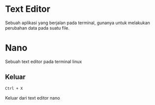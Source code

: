 # Text Editor
Sebuah aplikasi yang berjalan pada terminal, gunanya untuk melakukan perubahan data pada suatu file.
# Nano
Sebuah text editor pada terminal linux
## Keluar
```bash
Ctrl + X
``` 
Keluar dari text editor nano




